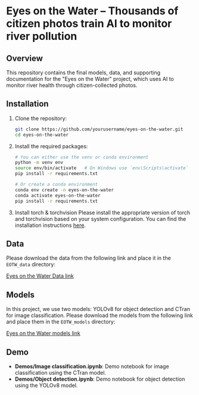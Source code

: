 # Eyes on the Water – Thousands of citizen photos train AI to monitor river pollution

## Overview
This repository contains the final models, data, and supporting documentation for the "Eyes on the Water" project, which uses AI to monitor river health through citizen-collected photos.

## Installation
1. Clone the repository:
   ```bash
   git clone https://github.com/yourusername/eyes-on-the-water.git
   cd eyes-on-the-water

2. Install the required packages:
   ```bash
   # You can either use the venv or conda environment
   python -m venv env
   source env/bin/activate   # On Windows use `env\Scripts\activate`
   pip install -r requirements.txt
   
   # Or create a conda environment
   conda env create -n eyes-on-the-water
   conda activate eyes-on-the-water
   pip install -r requirements.txt

3. Install torch & torchvision
   Please install the appropriate version of torch and torchvision based on your system configuration. You can find the installation instructions [here](https://pytorch.org/get-started/locally/).

## Data

Please download the data from the following link and place it in the `EOTW_data` directory:

[Eyes on the Water Data link](https://drive.google.com/drive/folders/1EpFzymSZf87BqfKMvbiT1NOkVhsfK5jI?usp=sharing)


## Models
In this project, we use two models: YOLOv8 for object detection and CTran for image classification. Please download the models from the following link and place them in the `EOTW_models` directory:

[Eyes on the Water models link](https://drive.google.com/drive/folders/1yrm4_oMC-lxO65D2hf1S6ieb2dsSPV_0?usp=sharing)


## Demo

- **Demos/Image classification.ipynb**: Demo notebook for image classification using the CTran model.
- **Demos/Object detection.ipynb**: Demo notebook for object detection using the YOLOv8 model.
